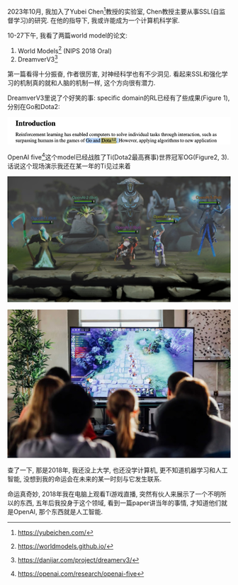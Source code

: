 2023年10月, 我加入了Yubei Chen[^1]教授的实验室, Chen教授主要从事SSL(自监督学习)的研究. 在他的指导下, 我或许能成为一个计算机科学家.

10-27下午, 我看了两篇world model的论文:

1. World Models[^2] (NIPS 2018 Oral)
2. DreamverV3[^3]

第一篇看得十分振奋, 作者很厉害, 对神经科学也有不少洞见. 看起来SSL和强化学习的机制真的就和人脑的机制一样, 这个方向很有潜力. 

DreamverV3里说了个好笑的事: specific domain的RL已经有了些成果(Figure 1), 分别在Go和Dota2:

![Figure 1](images/DreamerV3-Dota2.png)



OpenAI five[^4]这个model已经战胜了Ti(Dota2最高赛事)世界冠军OG(Figure2, 3). 话说这个现场演示我还在某一年的Ti见过来着

![Figure2](./images/OpenAI-Five-1.jpeg)

![Figure3](./images/OpenAI-Five-2.jpeg)





查了一下, 那是2018年, 我还没上大学, 也还没学计算机, 更不知道机器学习和人工智能, 没想到我的命运会在未来的某一时刻与它发生联系. 

命运真奇妙, 2018年我在电脑上观看Ti游戏直播, 突然有伙人来展示了一个不明所以的东西, 五年后我投身于这个领域, 看到一篇paper讲当年的事情, 才知道他们就是OpenAI, 那个东西就是人工智能.

[^1]:  https://yubeichen.com/



[^2]: https://worldmodels.github.io/



[^3]: https://danijar.com/project/dreamerv3/



[^4]: https://openai.com/research/openai-five